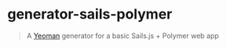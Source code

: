 # generator-sails-polymer

> A [Yeoman](http://yeoman.io) generator for a basic Sails.js + Polymer web app
